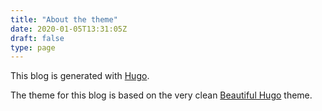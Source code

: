 ```yaml
---
title: "About the theme"
date: 2020-01-05T13:31:05Z
draft: false
type: page
---
```


This blog is generated with [Hugo](https://gohugo.io/).

The theme for this blog is based on the very clean [Beautiful Hugo](https://github.com/halogenica/beautifulhugo/) theme.
